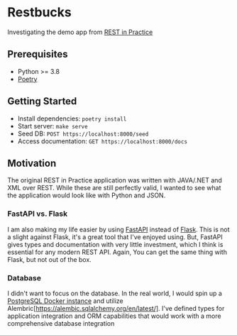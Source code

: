 # Restbucks

Investigating the demo app from [REST in Practice](https://www.oreilly.com/library/view/rest-in-practice/9781449383312/)


## Prerequisites
* Python >= 3.8
* [Poetry](https://python-poetry.org/)


## Getting Started
* Install dependencies: `poetry install`
* Start server: `make serve`
* Seed DB: `POST https://localhost:8000/seed`
* Access documentation: `GET https://localhost:8000/docs`


## Motivation
The original REST in Practice application was written with JAVA/.NET and XML over REST. While these are still perfectly valid, I wanted to see what the application would look like with Python and JSON.


### FastAPI vs. Flask
I am also making my life easier by using [FastAPI](https://fastapi.tiangolo.com/) instead of [Flask](https://flask.palletsprojects.com/). This is not a slight against Flask, it's a great tool that I've enjoyed using. But, FastAPI gives types and documentation with very little investment, which I think is essential for any modern REST API. Again, You can get the same thing with Flask, but not out of the box.


### Database
I didn't want to focus on the database. In the real world, I would spin up a [PostgreSQL Docker instance](https://hub.docker.com/_/postgres) and utilize Alembric[https://alembic.sqlalchemy.org/en/latest/]. I've defined types for application integration and ORM capabilities that would work with a more comprehensive database integration
